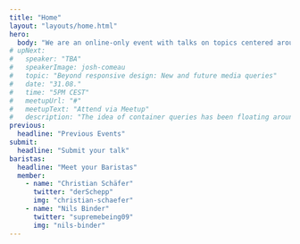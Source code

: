 ```yaml
---
title: "Home"
layout: "layouts/home.html"
hero:
  body: "We are an online-only event with talks on topics centered around CSS."
# upNext:
#   speaker: "TBA"
#   speakerImage: josh-comeau
#   topic: "Beyond responsive design: New and future media queries"
#   date: "31.08."
#   time: "5PM CEST"
#   meetupUrl: "#"
#   meetupText: "Attend via Meetup"
#   description: "The idea of container queries has been floating around for at least a decade. Let's take a look at the evolution of this idea, the challenges, why it hasn't been implemented, its future, and algorithmic layouts we can achieve with CSS today."
previous:
  headline: "Previous Events"
submit:
  headline: "Submit your talk"
baristas:
  headline: "Meet your Baristas"
  member:
    - name: "Christian Schäfer"
      twitter: "derSchepp"
      img: "christian-schaefer"
    - name: "Nils Binder"
      twitter: "supremebeing09"
      img: "nils-binder"
---
```

